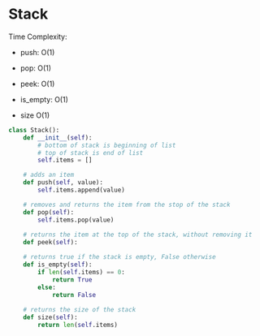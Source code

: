 # Stack

Time Complexity:

- push: O(1)
    
- pop: O(1)
    
- peek: O(1)
    
- is_empty: O(1)
    
- size O(1)


```python
class Stack():
    def __init__(self):
        # bottom of stack is beginning of list
        # top of stack is end of list
        self.items = []

    # adds an item
    def push(self, value):
        self.items.append(value)

    # removes and returns the item from the stop of the stack
    def pop(self):
        self.items.pop(value)
        
    # returns the item at the top of the stack, without removing it
    def peek(self):

    # returns true if the stack is empty, False otherwise
    def is_empty(self):
        if len(self.items) == 0:
            return True
        else:
            return False
            
    # returns the size of the stack
    def size(self):
        return len(self.items)
```   

